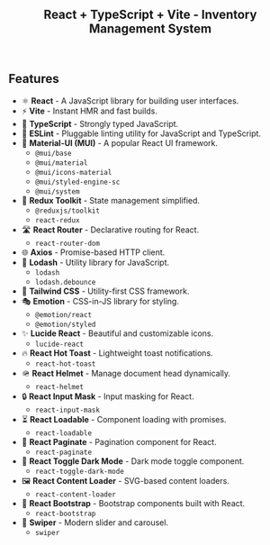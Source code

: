 <h2 align="center"> React + TypeScript + Vite - Inventory Management System </h2><br>

## Features

- ⚛️ **React** - A JavaScript library for building user interfaces.
- ⚡️ **Vite** - Instant HMR and fast builds.
- 📜 **TypeScript** - Strongly typed JavaScript.
- 🧹 **ESLint** - Pluggable linting utility for JavaScript and TypeScript.
- 🎨 **Material-UI (MUI)** - A popular React UI framework.
  - `@mui/base`
  - `@mui/material`
  - `@mui/icons-material`
  - `@mui/styled-engine-sc`
  - `@mui/system`
- 🧰 **Redux Toolkit** - State management simplified.
  - `@reduxjs/toolkit`
  - `react-redux`
- 🛣️ **React Router** - Declarative routing for React.
  - `react-router-dom`
- 🌐 **Axios** - Promise-based HTTP client.
- 🧹 **Lodash** - Utility library for JavaScript.
  - `lodash`
  - `lodash.debounce`
- 🎨 **Tailwind CSS** - Utility-first CSS framework.
- 🎭 **Emotion** - CSS-in-JS library for styling.
  - `@emotion/react`
  - `@emotion/styled`
- ✨ **Lucide React** - Beautiful and customizable icons.
  - `lucide-react`
- 🔥 **React Hot Toast** - Lightweight toast notifications.
  - `react-hot-toast`
- 🪖 **React Helmet** - Manage document head dynamically.
  - `react-helmet`
- 🔒 **React Input Mask** - Input masking for React.
  - `react-input-mask`
- ⏳ **React Loadable** - Component loading with promises.
  - `react-loadable`
- 📄 **React Paginate** - Pagination component for React.
  - `react-paginate`
- 🌙 **React Toggle Dark Mode** - Dark mode toggle component.
  - `react-toggle-dark-mode`
- 🖼️ **React Content Loader** - SVG-based content loaders.
  - `react-content-loader`
- 🥾 **React Bootstrap** - Bootstrap components built with React.
  - `react-bootstrap`
- 🎠 **Swiper** - Modern slider and carousel.
  - `swiper`
